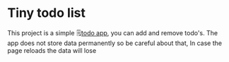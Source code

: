 # Tiny todo list

This project is a simple :spiral_notepad:[todo app](https://rahul0070050.github.io/ToDo/), you can add and remove todo's. The app does not store data permanently so be careful about that, In case the page reloads the data will lose
